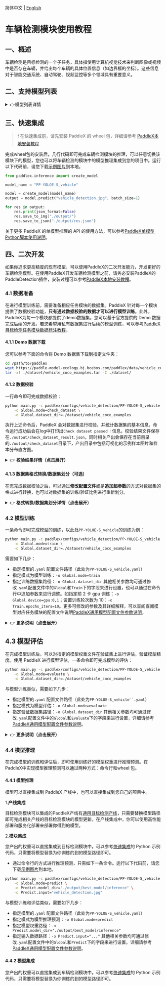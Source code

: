 简体中文 | [English](vehicle_detection_en.md)

# 车辆检测模块使用教程

## 一、概述
车辆检测是目标检测的一个子任务，具体指使用计算机视觉技术来判断图像或视频中是否存在车辆，并给出每个车辆的具体位置信息（如边界框的坐标）。这些信息对于智能交通系统、自动驾驶、视频监控等多个领域具有重要意义。

## 二、支持模型列表

<details>
   <summary> 👉模型列表详情</summary>

<table>
  <tr>
    <th>模型</th>
    <th>mAP 0.5:0.95</th>
    <th>GPU推理耗时（ms）</th>
    <th>CPU推理耗时 (ms)</th>
    <th>模型存储大小（M）</th>
    <th>介绍</th>
  </tr>
  <tr>
    <td>PP-YOLOE-S_vehicle</td>
    <td>61.3</td>
    <td>15.4</td>
    <td>178.4</td>
    <td>28.79</td>
    <td rowspan="2">基于PP-YOLOE的行人检测模型</td>
  </tr>
  <tr>
    <td>PP-YOLOE-L_vehicle</td>
    <td>63.9</td>
    <td>32.6</td>
    <td>775.6</td>
    <td>196.02</td>
  </tr>
</table>

注：以上精度指标为PPVehicle 验证集 mAP(0.5:0.95)。所有模型 GPU 推理耗时基于 NVIDIA Tesla T4 机器，精度类型为 FP32， CPU 推理速度基于 Intel(R) Xeon(R) Gold 5117 CPU @ 2.00GHz，线程数为8，精度类型为 FP32。
</details>

## 三、快速集成
> ❗ 在快速集成前，请先安装 PaddleX 的 wheel 包，详细请参考 [PaddleX本地安装教程](../../../installation/installation.md)

完成wheel包的安装后，几行代码即可完成车辆检测模块的推理，可以任意切换该模块下的模型，您也可以将车辆检测的模块中的模型推理集成到您的项目中。运行以下代码前，请您下载[示例图片](https://paddle-model-ecology.bj.bcebos.com/paddlex/imgs/demo_image/vehicle_detection.jpg)到本地。

```python
from paddlex.inference import create_model 

model_name = "PP-YOLOE-S_vehicle"

model = create_model(model_name)
output = model.predict("vehicle_detection.jpg", batch_size=1)

for res in output:
    res.print(json_format=False)
    res.save_to_img("./output/")
    res.save_to_json("./output/res.json")

```
关于更多 PaddleX 的单模型推理的 API 的使用方法，可以参考[PaddleX单模型Python脚本使用说明](../../instructions/model_python_API.md)。

## 四、二次开发
如果你追求更高精度的现有模型，可以使用PaddleX的二次开发能力，开发更好的车辆检测模型。在使用PaddleX开发车辆检测模型之前，请务必安装PaddleX的PaddleDetection插件，安装过程可以参考[PaddleX本地安装教程](../../../installation/installation.md)。

### 4.1 数据准备
在进行模型训练前，需要准备相应任务模块的数据集。PaddleX 针对每一个模块提供了数据校验功能，**只有通过数据校验的数据才可以进行模型训练**。此外，PaddleX为每一个模块都提供了demo数据集，您可以基于官方提供的 Demo 数据完成后续的开发。若您希望用私有数据集进行后续的模型训练，可以参考[PaddleX目标检测任务模块数据标注教程](../../../data_annotations/cv_modules/object_detection.md)。

#### 4.1.1 Demo 数据下载
您可以参考下面的命令将 Demo 数据集下载到指定文件夹：

```bash
cd /path/to/paddlex
wget https://paddle-model-ecology.bj.bcebos.com/paddlex/data/vehicle_coco_examples.tar -P ./dataset
tar -xf ./dataset/vehicle_coco_examples.tar -C ./dataset/
```
#### 4.1.2 数据校验
一行命令即可完成数据校验：

```bash
python main.py -c paddlex/configs/vehicle_detection/PP-YOLOE-S_vehicle.yaml \
    -o Global.mode=check_dataset \
    -o Global.dataset_dir=./dataset/vehicle_coco_examples
```
执行上述命令后，PaddleX 会对数据集进行校验，并统计数据集的基本信息，命令运行成功后会在log中打印出`Check dataset passed !`信息。校验结果文件保存在`./output/check_dataset_result.json`，同时相关产出会保存在当前目录的`./output/check_dataset`目录下，产出目录中包括可视化的示例样本图片和样本分布直方图。

<details>
  <summary>👉 <b>校验结果详情（点击展开）</b></summary>


校验结果文件具体内容为：

```bash
{
  "done_flag": true,
  "check_pass": true,
  "attributes": {
    "num_classes": 4,
    "train_samples": 500,
    "train_sample_paths": [
      "check_dataset/demo_img/MVI_20011__img00001.jpg",
      "check_dataset/demo_img/MVI_20011__img00005.jpg",
      "check_dataset/demo_img/MVI_20011__img00009.jpg"
    ],
    "val_samples": 100,
    "val_sample_paths": [
      "check_dataset/demo_img/MVI_20032__img00401.jpg",
      "check_dataset/demo_img/MVI_20032__img00405.jpg",
      "check_dataset/demo_img/MVI_20032__img00409.jpg"
    ]
  },
  "analysis": {
    "histogram": "check_dataset/histogram.png"
  },
  "dataset_path": "./dataset/example_data/vehicle_coco_examples",
  "show_type": "image",
  "dataset_type": "COCODetDataset"
}
```
上述校验结果中，`check_pass` 为 `True` 表示数据集格式符合要求，其他部分指标的说明如下：

* `attributes.num_classes`：该数据集类别数为4；
* `attributes.train_samples`：该数据集训练集样本数量为 500；
* `attributes.val_samples`：该数据集验证集样本数量为 100；
* `attributes.train_sample_paths`：该数据集训练集样本可视化图片相对路径列表；
* `attributes.val_sample_paths`：该数据集验证集样本可视化图片相对路径列表；


数据集校验还对数据集中所有类别的样本数量分布情况进行了分析，并绘制了分布直方图（histogram.png）： 

![](https://raw.githubusercontent.com/cuicheng01/PaddleX_doc_images/main/images/modules/vehicle_det/01.png)
</details>

#### 4.1.3 数据集格式转换/数据集划分（可选）
在您完成数据校验之后，可以通过**修改配置文件**或是**追加超参数**的方式对数据集的格式进行转换，也可以对数据集的训练/验证比例进行重新划分。

<details>
  <summary>👉 <b>格式转换/数据集划分详情（点击展开）</b></summary>


**（1）数据集格式转换**

人脸检测不支持数据格式转换。

**（2）数据集划分**

数据集划分的参数可以通过修改配置文件中 `CheckDataset` 下的字段进行设置，配置文件中部分参数的示例说明如下：

* `CheckDataset`:
  * `split`:
    * `enable`: 是否进行重新划分数据集，为 `True` 时进行数据集格式转换，默认为 `False`；
    * `train_percent`: 如果重新划分数据集，则需要设置训练集的百分比，类型为0-100之间的任意整数，需要保证与 `val_percent` 的值之和为100；


例如，您想重新划分数据集为 训练集占比90%、验证集占比10%，则需将配置文件修改为：

```bash
......
CheckDataset:
  ......
  split:
    enable: True
    train_percent: 90
    val_percent: 10
  ......
```
随后执行命令：

```bash
python main.py -c paddlex/configs/vehicle_detection/PP-YOLOE-S_vehicle.yaml \
    -o Global.mode=check_dataset \
    -o Global.dataset_dir=./dataset/vehicle_coco_examples
```
数据划分执行之后，原有标注文件会被在原路径下重命名为 `xxx.bak`。

以上参数同样支持通过追加命令行参数的方式进行设置：

```bash
python main.py -c paddlex/configs/vehicle_detection/PP-YOLOE-S_vehicle.yaml  \
    -o Global.mode=check_dataset \
    -o Global.dataset_dir=./dataset/vehicle_coco_examples \
    -o CheckDataset.split.enable=True \
    -o CheckDataset.split.train_percent=90 \
    -o CheckDataset.split.val_percent=10
```
</details>

### 4.2 模型训练
一条命令即可完成模型的训练，以此处`PP-YOLOE-S_vehicle`的训练为例：

```bash
python main.py -c paddlex/configs/vehicle_detection/PP-YOLOE-S_vehicle.yaml \
    -o Global.mode=train \
    -o Global.dataset_dir=./dataset/vehicle_coco_examples
```
需要如下几步：

* 指定模型的`.yaml` 配置文件路径（此处为`PP-YOLOE-S_vehicle.yaml`）
* 指定模式为模型训练：`-o Global.mode=train`
* 指定训练数据集路径：`-o Global.dataset_dir`
其他相关参数均可通过修改`.yaml`配置文件中的`Global`和`Train`下的字段来进行设置，也可以通过在命令行中追加参数来进行调整。如指定前 2 卡 gpu 训练：`-o Global.device=gpu:0,1`；设置训练轮次数为 10：`-o Train.epochs_iters=10`。更多可修改的参数及其详细解释，可以查阅查阅模型对应任务模块的配置文件说明[PaddleX通用模型配置文件参数说明](../../instructions/config_parameters_common.md)。

<details>
  <summary>👉 <b>更多说明（点击展开）</b></summary>


* 模型训练过程中，PaddleX 会自动保存模型权重文件，默认为`output`，如需指定保存路径，可通过配置文件中 `-o Global.output` 字段进行设置。
* PaddleX 对您屏蔽了动态图权重和静态图权重的概念。在模型训练的过程中，会同时产出动态图和静态图的权重，在模型推理时，默认选择静态图权重推理。
* 训练其他模型时，需要的指定相应的配置文件，模型和配置的文件的对应关系，可以查阅[PaddleX模型列表（CPU/GPU）](../../../support_list/models_list.md)。
在完成模型训练后，所有产出保存在指定的输出目录（默认为`./output/`）下，通常有以下产出：

* `train_result.json`：训练结果记录文件，记录了训练任务是否正常完成，以及产出的权重指标、相关文件路径等；
* `train.log`：训练日志文件，记录了训练过程中的模型指标变化、loss 变化等；
* `config.yaml`：训练配置文件，记录了本次训练的超参数的配置；
* `.pdparams`、`.pdema`、`.pdopt.pdstate`、`.pdiparams`、`.pdmodel`：模型权重相关文件，包括网络参数、优化器、EMA、静态图网络参数、静态图网络结构等；
</details>

## **4.3 模型评估**
在完成模型训练后，可以对指定的模型权重文件在验证集上进行评估，验证模型精度。使用 PaddleX 进行模型评估，一条命令即可完成模型的评估：

```bash
python main.py -c paddlex/configs/vehicle_detection/PP-YOLOE-S_vehicle.yaml \
    -o Global.mode=evaluate \
    -o Global.dataset_dir=./dataset/vehicle_coco_examples
```
与模型训练类似，需要如下几步：

* 指定模型的`.yaml` 配置文件路径（此处为`PP-YOLOE-S_vehicle``.yaml`）
* 指定模式为模型评估：`-o Global.mode=evaluate`
* 指定验证数据集路径：`-o Global.dataset_dir`
其他相关参数均可通过修改`.yaml`配置文件中的`Global`和`Evaluate`下的字段来进行设置，详细请参考[PaddleX通用模型配置文件参数说明](../../instructions/config_parameters_common.md)。

<details>
  <summary>👉 <b>更多说明（点击展开）</b></summary>


在模型评估时，需要指定模型权重文件路径，每个配置文件中都内置了默认的权重保存路径，如需要改变，只需要通过追加命令行参数的形式进行设置即可，如`-o Evaluate.weight_path=``./output/best_model/best_model/model.pdparams`。

在完成模型评估后，会产出`evaluate_result.json，其记录了`评估的结果，具体来说，记录了评估任务是否正常完成，以及模型的评估指标，包含 AP；

</details>

### **4.4 模型推理**
在完成模型的训练和评估后，即可使用训练好的模型权重进行推理预测。在PaddleX中实现模型推理预测可以通过两种方式：命令行和wheel 包。

#### 4.4.1 模型推理
模型可以直接集成到 PaddleX 产线中，也可以直接集成到您自己的项目中。

1.**产线集成**

目标检测模块可以集成的PaddleX产线有[通用目标检测产线](../../../pipeline_usage/tutorials/cv_pipelines/object_detection.md)，只需要替换模型路径即可完成相关产线的目标检测模块的模型更新。在产线集成中，你可以使用高性能部署和服务化部署来部署你得到的模型。

2.**模块集成**

您产出的权重可以直接集成到目标检测模块中，可以参考[快速集成](#三快速集成)的 Python 示例代码，只需要将模型替换为你训练的到的模型路径即可。

* 通过命令行的方式进行推理预测，只需如下一条命令。运行以下代码前，请您下载[示例图片](https://paddle-model-ecology.bj.bcebos.com/paddlex/imgs/demo_image/vehicle_detection.jpg)到本地。
```bash
python main.py -c paddlex/configs/vehicle_detection/PP-YOLOE-S_vehicle.yaml \
    -o Global.mode=predict \
    -o Predict.model_dir="./output/best_model/inference" \
    -o Predict.input="vehicle_detection.jpg"
```
与模型训练和评估类似，需要如下几步：

* 指定模型的`.yaml` 配置文件路径（此处为`PP-YOLOE-S_vehicle.yaml`）
* 指定模式为模型推理预测：`-o Global.mode=predict`
* 指定模型权重路径：`-o Predict.model_dir="./output/best_model/inference"`
* 指定输入数据路径：`-o Predict.input="..."`
其他相关参数均可通过修改`.yaml`配置文件中的`Global`和`Predict`下的字段来进行设置，详细请参考[PaddleX通用模型配置文件参数说明](../../instructions/config_parameters_common.md)。

#### 4.4.2 模型集成
您产出的权重可以直接集成到车辆检测模块中，可以参考[快速集成](#三快速集成)的 Python 示例代码，只需要将模型替换为你训练的到的模型路径即可。
